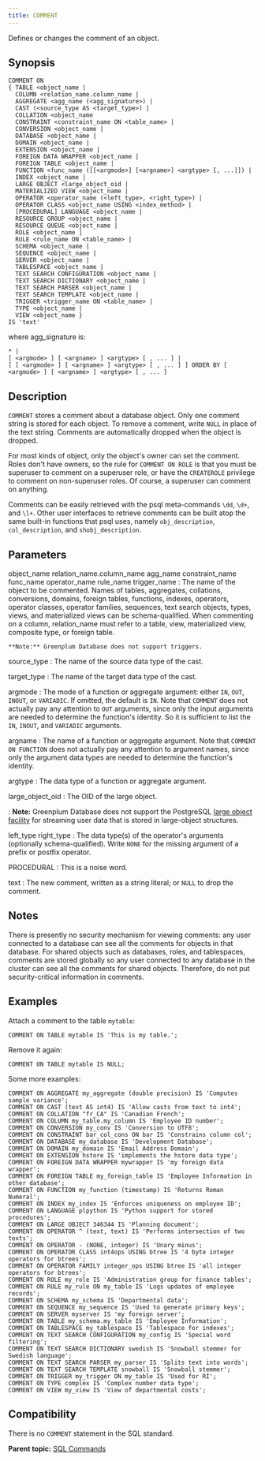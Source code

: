 ```yaml
---
title: COMMENT 
---
```


Defines or changes the comment of an object.

## <a id="section2"></a>Synopsis 

``` {#sql_command_synopsis}
COMMENT ON
{ TABLE <object_name |
  COLUMN <relation_name.column_name |
  AGGREGATE <agg_name (<agg_signature>) |
  CAST (<source_type AS <target_type>) |
  COLLATION <object_name
  CONSTRAINT <constraint_name ON <table_name> |
  CONVERSION <object_name |
  DATABASE <object_name |
  DOMAIN <object_name |
  EXTENSION <object_name |
  FOREIGN DATA WRAPPER <object_name |
  FOREIGN TABLE <object_name |
  FUNCTION <func_name ([[<argmode>] [<argname>] <argtype> [, ...]]) |
  INDEX <object_name |
  LARGE OBJECT <large_object_oid |
  MATERIALIZED VIEW <object_name |
  OPERATOR <operator_name (<left_type>, <right_type>) |
  OPERATOR CLASS <object_name USING <index_method> |
  [PROCEDURAL] LANGUAGE <object_name |
  RESOURCE GROUP <object_name |
  RESOURCE QUEUE <object_name |
  ROLE <object_name |
  RULE <rule_name ON <table_name> |
  SCHEMA <object_name |
  SEQUENCE <object_name |
  SERVER <object_name |
  TABLESPACE <object_name |
  TEXT SEARCH CONFIGURATION <object_name |
  TEXT SEARCH DICTIONARY <object_name |
  TEXT SEARCH PARSER <object_name |
  TEXT SEARCH TEMPLATE <object_name |
  TRIGGER <trigger_name ON <table_name> |
  TYPE <object_name |
  VIEW <object_name } 
IS 'text'
```

where agg\_signature is:

```
* |
[ <argmode> ] [ <argname> ] <argtype> [ , ... ] |
[ [ <argmode> ] [ <argname> ] <argtype> [ , ... ] ] ORDER BY [ <argmode> ] [ <argname> ] <argtype> [ , ... ]
```

## <a id="section3"></a>Description 

`COMMENT` stores a comment about a database object. Only one comment string is stored for each object. To remove a comment, write `NULL` in place of the text string. Comments are automatically dropped when the object is dropped.

For most kinds of object, only the object's owner can set the comment. Roles don't have owners, so the rule for `COMMENT ON ROLE` is that you must be superuser to comment on a superuser role, or have the `CREATEROLE` privilege to comment on non-superuser roles. Of course, a superuser can comment on anything.

Comments can be easily retrieved with the psql meta-commands `\dd`, `\d+`, and `\l+`. Other user interfaces to retrieve comments can be built atop the same built-in functions that psql uses, namely `obj_description`, `col_description`, and `shobj_description`.

## <a id="section4"></a>Parameters 

object\_name
relation\_name.column\_name
agg\_name
constraint\_name
func\_name
operator\_name
rule\_name
trigger\_name
:   The name of the object to be commented. Names of tables, aggregates, collations, conversions, domains, foreign tables, functions, indexes, operators, operator classes, operator families, sequences, text search objects, types, views, and materialized views can be schema-qualified. When commenting on a column, relation\_name must refer to a table, view, materialized view, composite type, or foreign table.

    **Note:** Greenplum Database does not support triggers.

source\_type
:   The name of the source data type of the cast.

target\_type
:   The name of the target data type of the cast.

argmode
:   The mode of a function or aggregate argument: either `IN`, `OUT`, `INOUT`, or `VARIADIC`. If omitted, the default is `IN`. Note that `COMMENT` does not actually pay any attention to `OUT` arguments, since only the input arguments are needed to determine the function's identity. So it is sufficient to list the `IN`, `INOUT`, and `VARIADIC` arguments.

argname
:   The name of a function or aggregate argument. Note that `COMMENT ON FUNCTION` does not actually pay any attention to argument names, since only the argument data types are needed to determine the function's identity.

argtype
:   The data type of a function or aggregate argument.

large\_object\_oid
:   The OID of the large object.

:   **Note:** Greenplum Database does not support the PostgreSQL [large object facility](https://www.postgresql.org/docs/9.4/largeobjects.html) for streaming user data that is stored in large-object structures.

left\_type
right\_type
:   The data type\(s\) of the operator's arguments \(optionally schema-qualified\). Write `NONE` for the missing argument of a prefix or postfix operator.

PROCEDURAL
:   This is a noise word.

text
:   The new comment, written as a string literal; or `NULL` to drop the comment.

## <a id="section5"></a>Notes 

There is presently no security mechanism for viewing comments: any user connected to a database can see all the comments for objects in that database. For shared objects such as databases, roles, and tablespaces, comments are stored globally so any user connected to any database in the cluster can see all the comments for shared objects. Therefore, do not put security-critical information in comments.

## <a id="section6"></a>Examples 

Attach a comment to the table `mytable`:

```
COMMENT ON TABLE mytable IS 'This is my table.';
```

Remove it again:

```
COMMENT ON TABLE mytable IS NULL;
```

Some more examples:

```
COMMENT ON AGGREGATE my_aggregate (double precision) IS 'Computes sample variance';
COMMENT ON CAST (text AS int4) IS 'Allow casts from text to int4';
COMMENT ON COLLATION "fr_CA" IS 'Canadian French';
COMMENT ON COLUMN my_table.my_column IS 'Employee ID number';
COMMENT ON CONVERSION my_conv IS 'Conversion to UTF8';
COMMENT ON CONSTRAINT bar_col_cons ON bar IS 'Constrains column col';
COMMENT ON DATABASE my_database IS 'Development Database';
COMMENT ON DOMAIN my_domain IS 'Email Address Domain';
COMMENT ON EXTENSION hstore IS 'implements the hstore data type';
COMMENT ON FOREIGN DATA WRAPPER mywrapper IS 'my foreign data wrapper';
COMMENT ON FOREIGN TABLE my_foreign_table IS 'Employee Information in other database';
COMMENT ON FUNCTION my_function (timestamp) IS 'Returns Roman Numeral';
COMMENT ON INDEX my_index IS 'Enforces uniqueness on employee ID';
COMMENT ON LANGUAGE plpython IS 'Python support for stored procedures';
COMMENT ON LARGE OBJECT 346344 IS 'Planning document';
COMMENT ON OPERATOR ^ (text, text) IS 'Performs intersection of two texts';
COMMENT ON OPERATOR - (NONE, integer) IS 'Unary minus';
COMMENT ON OPERATOR CLASS int4ops USING btree IS '4 byte integer operators for btrees';
COMMENT ON OPERATOR FAMILY integer_ops USING btree IS 'all integer operators for btrees';
COMMENT ON ROLE my_role IS 'Administration group for finance tables';
COMMENT ON RULE my_rule ON my_table IS 'Logs updates of employee records';
COMMENT ON SCHEMA my_schema IS 'Departmental data';
COMMENT ON SEQUENCE my_sequence IS 'Used to generate primary keys';
COMMENT ON SERVER myserver IS 'my foreign server';
COMMENT ON TABLE my_schema.my_table IS 'Employee Information';
COMMENT ON TABLESPACE my_tablespace IS 'Tablespace for indexes';
COMMENT ON TEXT SEARCH CONFIGURATION my_config IS 'Special word filtering';
COMMENT ON TEXT SEARCH DICTIONARY swedish IS 'Snowball stemmer for Swedish language';
COMMENT ON TEXT SEARCH PARSER my_parser IS 'Splits text into words';
COMMENT ON TEXT SEARCH TEMPLATE snowball IS 'Snowball stemmer';
COMMENT ON TRIGGER my_trigger ON my_table IS 'Used for RI';
COMMENT ON TYPE complex IS 'Complex number data type';
COMMENT ON VIEW my_view IS 'View of departmental costs';
```

## <a id="section7"></a>Compatibility 

There is no `COMMENT` statement in the SQL standard.

**Parent topic:** [SQL Commands](../sql_commands/sql_ref.html)

